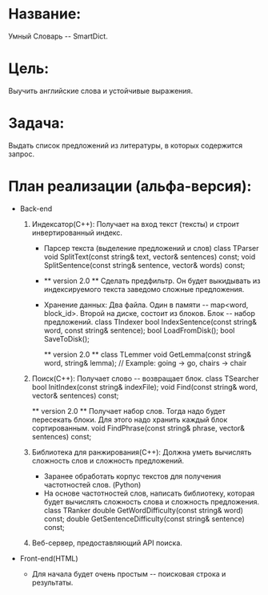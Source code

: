 # Название:
Умный Словарь -- SmartDict.

# Цель:
Выучить английские слова и устойчивые выражения.

# Задача:
Выдать список предложений из литературы, в которых содержится запрос.

# План реализации (альфа-версия):
* Back-end
  1. Индексатор(С++): Получает на вход текст (тексты) и строит инвертированный индекс.
     - Парсер текста (выделение предложений и слов)
        class TParser
          void SplitText(const string& text, vector<string>& sentences) const;
          void SplitSentence(const string& sentence, vector<string>& words) const;
          
     - ** version 2.0 ** Сделать предфильтр. Он будет выкидывать из индексируемого текста заведомо сложные предложения.

     - Хранение данных: Два файла. Один в памяти -- map<word, block_id>. Второй на диске, состоит из блоков. Блок -- набор предложений.
        class TIndexer
          bool IndexSentence(const string& word, const string& sentence);
          bool LoadFromDisk();
          bool SaveToDisk();

       ** version 2.0 **
        class TLemmer
          void GetLemma(const string& word, string& lemma); // Example: going -> go, chairs -> chair
        
  2. Поиск(С++): Получает слово -- возвращает блок.
        class TSearcher
          bool InitIndex(const string& indexFile);
          void Find(const string& word, vector<string>& sentences) const;
        
     ** version 2.0 **
     Получает набор слов. Тогда надо будет пересекать блоки. Для этого надо хранить каждый блок сортированным.
          void FindPhrase(const string& phrase, vector<string>& sentences) const;
     
  3. Библиотека для ранжирования(С++): Должна уметь вычислять сложность слов и сложность предложений.
      - Заранее обработать корпус текстов для получения частотностей слов. (Python)
      - На основе частотностей слов, написать библиотеку, которая будет вычислять сложность слова и сложность предложения.
        class TRanker
          double GetWordDifficulty(const string& word) const;
          double GetSentenceDifficulty(const string& sentence) const;
            
  4. Веб-сервер, предоставляющий API поиска.

* Front-end(HTML)
  - Для начала будет очень простым -- поисковая строка и результаты.
